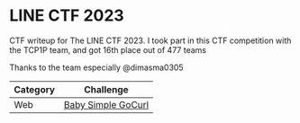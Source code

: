 # LINE CTF 2023
CTF writeup for The LINE CTF 2023. I took part in this CTF competition with the TCP1P team, and got 16th place out of 477 teams

Thanks to the team especially @dimasma0305

| Category | Challenge |
| --- | --- |
| Web | [Baby Simple GoCurl](/LINE%20CTF%202023/Baby%20Simple%20GoCurl/)
